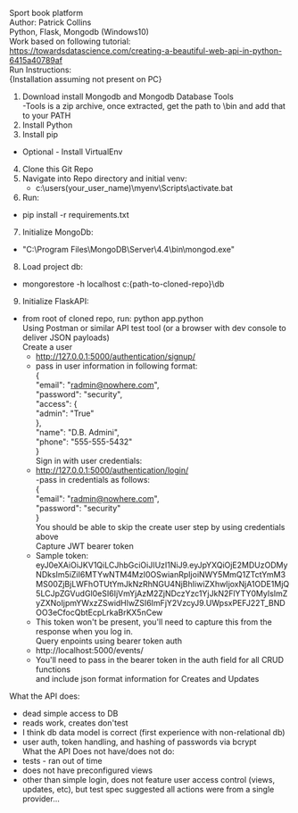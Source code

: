 Sport book platform  
Author: Patrick Collins  
Python, Flask, Mongodb  (Windows10)  
Work based on following tutorial:  
https://towardsdatascience.com/creating-a-beautiful-web-api-in-python-6415a40789af  
Run Instructions:  
{Installation assuming not present on PC}  
1. Download install Mongodb and Mongodb Database Tools  
	-Tools is a zip archive, once extracted, get the path to \bin and add that to your PATH  
2. Install Python  
3. Install pip  
- Optional - Install VirtualEnv  
4. Clone this Git Repo  
5. Navigate into Repo directory and initial venv:  
	- c:\users\(your_user_name)\myenv\Scripts\activate.bat  
6. Run:  
- pip install -r requirements.txt  
7. Initialize MongoDb:  
- "C:\Program Files\MongoDB\Server\4.4\bin\mongod.exe"  
8. Load project db:  
- mongorestore -h localhost c:\{path-to-cloned-repo}\db  
9. Initialize FlaskAPI:  
- from root of cloned repo, run: python app.python  
Using Postman or similar API test tool (or a browser with dev console to deliver JSON payloads)  
Create a user  
	- http://127.0.0.1:5000/authentication/signup/  
	- pass in user information in following format:  
		{  
		 "email": "radmin@nowhere.com",  
		 "password": "security",  
		 "access": {  
		  "admin": "True"  
		 },  
		 "name": "D.B. Admini",  
		 "phone": "555-555-5432"  
		}  
Sign in with user credentials:  
	- http://127.0.0.1:5000/authentication/login/  
	-pass in credentials as follows:  
		{  
		 "email": "radmin@nowhere.com",  
		 "password": "security"  
		}  
You should be able to skip the create user step by using credentials above  
Capture JWT bearer token  
	- Sample token:  
		eyJ0eXAiOiJKV1QiLCJhbGciOiJIUzI1NiJ9.eyJpYXQiOjE2MDUzODMyNDksIm5iZiI6MTYwNTM4MzI0OSwianRpIjoiNWY5MmQ1ZTctYmM3MS00ZjBjLWFhOTUtYmJkNzRhNGU4NjBhIiwiZXhwIjoxNjA1ODE1MjQ5LCJpZGVudGl0eSI6IjVmYjAzM2ZjNDczYzc1YjJkN2FlYTY0MyIsImZyZXNoIjpmYWxzZSwidHlwZSI6ImFjY2VzcyJ9.UWpsxPEFJ22T_BNDOO3eCfocQbtEcpLrkaBrKX5nCew  
	- This token won't be present, you'll need to capture this from the response when you log in.  
Query enpoints using bearer token auth   
	- http://localhost:5000/events/  
	- You'll need to pass in the bearer token in the auth field for all CRUD functions  
	and include json format information for Creates and Updates  
	  
What the API does:  
- dead simple access to DB
- reads work, creates don'test
- I think db data model is correct (first experience with non-relational db)
- user auth, token handling, and hashing of passwords via bcrypt  
What the API Does not have/does not do:  
- tests - ran out of time
- does not have preconfigured views
- other than simple login, does not feature user access control (views, updates, etc), but test spec suggested all actions were from a single provider...

	
